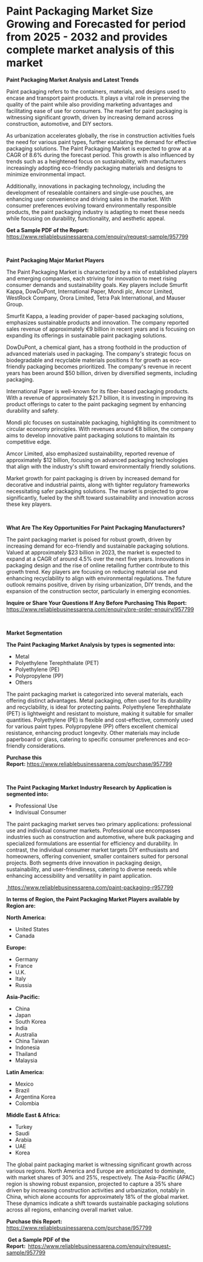 <p><h1>Paint Packaging Market Size Growing and Forecasted for period from 2025 - 2032 and provides complete market analysis of this market</h1></p><p><strong>Paint Packaging Market Analysis and Latest Trends</strong></p>
<p><p>Paint packaging refers to the containers, materials, and designs used to encase and transport paint products. It plays a vital role in preserving the quality of the paint while also providing marketing advantages and facilitating ease of use for consumers. The market for paint packaging is witnessing significant growth, driven by increasing demand across construction, automotive, and DIY sectors. </p><p>As urbanization accelerates globally, the rise in construction activities fuels the need for various paint types, further escalating the demand for effective packaging solutions. The Paint Packaging Market is expected to grow at a CAGR of 8.6% during the forecast period. This growth is also influenced by trends such as a heightened focus on sustainability, with manufacturers increasingly adopting eco-friendly packaging materials and designs to minimize environmental impact.</p><p>Additionally, innovations in packaging technology, including the development of resealable containers and single-use pouches, are enhancing user convenience and driving sales in the market. With consumer preferences evolving toward environmentally responsible products, the paint packaging industry is adapting to meet these needs while focusing on durability, functionality, and aesthetic appeal.</p></p>
<p><strong>Get a Sample PDF of the Report:&nbsp;</strong> <a href="https://www.reliablebusinessarena.com/enquiry/request-sample/957799?utm_campaign=2530&utm_medium=2&utm_source=Github&utm_content=ia&utm_term=17042025&utm_id=paint-packaging">https://www.reliablebusinessarena.com/enquiry/request-sample/957799</a></p>
<p>&nbsp;</p>
<p><strong>Paint Packaging Major Market Players</strong></p>
<p><p>The Paint Packaging Market is characterized by a mix of established players and emerging companies, each striving for innovation to meet rising consumer demands and sustainability goals. Key players include Smurfit Kappa, DowDuPont, International Paper, Mondi plc, Amcor Limited, WestRock Company, Orora Limited, Tetra Pak International, and Mauser Group. </p><p>Smurfit Kappa, a leading provider of paper-based packaging solutions, emphasizes sustainable products and innovation. The company reported sales revenue of approximately €9 billion in recent years and is focusing on expanding its offerings in sustainable paint packaging solutions.</p><p>DowDuPont, a chemical giant, has a strong foothold in the production of advanced materials used in packaging. The company's strategic focus on biodegradable and recyclable materials positions it for growth as eco-friendly packaging becomes prioritized. The company's revenue in recent years has been around $50 billion, driven by diversified segments, including packaging.</p><p>International Paper is well-known for its fiber-based packaging products. With a revenue of approximately $21.7 billion, it is investing in improving its product offerings to cater to the paint packaging segment by enhancing durability and safety.</p><p>Mondi plc focuses on sustainable packaging, highlighting its commitment to circular economy principles. With revenues around €8 billion, the company aims to develop innovative paint packaging solutions to maintain its competitive edge.</p><p>Amcor Limited, also emphasized sustainability, reported revenue of approximately $12 billion, focusing on advanced packaging technologies that align with the industry's shift toward environmentally friendly solutions.</p><p>Market growth for paint packaging is driven by increased demand for decorative and industrial paints, along with tighter regulatory frameworks necessitating safer packaging solutions. The market is projected to grow significantly, fueled by the shift toward sustainability and innovation across these key players.</p></p>
<p>&nbsp;</p>
<p><strong>What Are The Key Opportunities For Paint Packaging Manufacturers?</strong></p>
<p><p>The paint packaging market is poised for robust growth, driven by increasing demand for eco-friendly and sustainable packaging solutions. Valued at approximately $23 billion in 2023, the market is expected to expand at a CAGR of around 4.5% over the next five years. Innovations in packaging design and the rise of online retailing further contribute to this growth trend. Key players are focusing on reducing material use and enhancing recyclability to align with environmental regulations. The future outlook remains positive, driven by rising urbanization, DIY trends, and the expansion of the construction sector, particularly in emerging economies.</p></p>
<p><strong>Inquire or Share Your Questions If Any Before Purchasing This Report:</strong> <a href="https://www.reliablebusinessarena.com/enquiry/pre-order-enquiry/957799?utm_campaign=2530&utm_medium=2&utm_source=Github&utm_content=ia&utm_term=17042025&utm_id=paint-packaging">https://www.reliablebusinessarena.com/enquiry/pre-order-enquiry/957799</a></p>
<p>&nbsp;</p>
<p><strong>Market Segmentation</strong></p>
<p><strong>The Paint Packaging Market Analysis by types is segmented into:</strong></p>
<p><ul><li>Metal</li><li>Polyethylene Terephthalate (PET)</li><li>Polyethylene (PE)</li><li>Polypropylene (PP)</li><li>Others</li></ul></p>
<p><p>The paint packaging market is categorized into several materials, each offering distinct advantages. Metal packaging, often used for its durability and recyclability, is ideal for protecting paints. Polyethylene Terephthalate (PET) is lightweight and resistant to moisture, making it suitable for smaller quantities. Polyethylene (PE) is flexible and cost-effective, commonly used for various paint types. Polypropylene (PP) offers excellent chemical resistance, enhancing product longevity. Other materials may include paperboard or glass, catering to specific consumer preferences and eco-friendly considerations.</p></p>
<p><strong>Purchase this Report:&nbsp;</strong><a href="https://www.reliablebusinessarena.com/purchase/957799?utm_campaign=2530&utm_medium=2&utm_source=Github&utm_content=ia&utm_term=17042025&utm_id=paint-packaging">https://www.reliablebusinessarena.com/purchase/957799</a></p>
<p>&nbsp;</p>
<p><strong>The Paint Packaging Market Industry Research by Application is segmented into:</strong></p>
<p><ul><li>Professional Use</li><li>Indivisual Consumer</li></ul></p>
<p><p>The paint packaging market serves two primary applications: professional use and individual consumer markets. Professional use encompasses industries such as construction and automotive, where bulk packaging and specialized formulations are essential for efficiency and durability. In contrast, the individual consumer market targets DIY enthusiasts and homeowners, offering convenient, smaller containers suited for personal projects. Both segments drive innovation in packaging design, sustainability, and user-friendliness, catering to diverse needs while enhancing accessibility and versatility in paint application.</p></p>
<p><a href="https://www.reliablebusinessarena.com/paint-packaging-r957799?utm_campaign=2530&utm_medium=2&utm_source=Github&utm_content=ia&utm_term=17042025&utm_id=paint-packaging">&nbsp;https://www.reliablebusinessarena.com/paint-packaging-r957799</a></p>
<p><strong>In terms of Region, the Paint Packaging Market Players available by Region are:</strong></p>
<p>
    <p> <strong> North America: </strong>
        <ul>
            <li>United States</li>
            <li>Canada</li>
        </ul>
        </p> 
    <p> <strong> Europe: </strong>
        <ul>
            <li>Germany</li>
            <li>France</li>
            <li>U.K.</li>
            <li>Italy</li>
            <li>Russia</li>
        </ul>
        </p> 
    <p> <strong> Asia-Pacific: </strong>
        <ul>
            <li>China</li>
            <li>Japan</li>
            <li>South Korea</li>
            <li>India</li>
            <li>Australia</li>
            <li>China Taiwan</li>
            <li>Indonesia</li>
            <li>Thailand</li>
            <li>Malaysia</li>
        </ul>
        </p> 
    <p> <strong> Latin America: </strong>
        <ul>
            <li>Mexico</li>
            <li>Brazil</li>
            <li>Argentina Korea</li>
            <li>Colombia</li>
        </ul>
        </p> 
    <p> <strong> Middle East & Africa: </strong>
        <ul>
            <li>Turkey</li>
            <li>Saudi</li>
            <li>Arabia</li>
            <li>UAE</li>
            <li>Korea</li>
        </ul>
    </p>
    </p>
<p><p>The global paint packaging market is witnessing significant growth across various regions. North America and Europe are anticipated to dominate, with market shares of 30% and 25%, respectively. The Asia-Pacific (APAC) region is showing robust expansion, projected to capture a 35% share driven by increasing construction activities and urbanization, notably in China, which alone accounts for approximately 18% of the global market. These dynamics indicate a shift towards sustainable packaging solutions across all regions, enhancing overall market value.</p></p>
<p><strong>Purchase this Report: </strong><a href="https://www.reliablebusinessarena.com/purchase/957799?utm_campaign=2530&utm_medium=2&utm_source=Github&utm_content=ia&utm_term=17042025&utm_id=paint-packaging">https://www.reliablebusinessarena.com/purchase/957799</a></p>
<p>&nbsp;<strong>Get a Sample PDF of the Report:&nbsp;&nbsp;</strong><a href="https://www.reliablebusinessarena.com/enquiry/request-sample/957799?utm_campaign=2530&utm_medium=2&utm_source=Github&utm_content=ia&utm_term=17042025&utm_id=paint-packaging">https://www.reliablebusinessarena.com/enquiry/request-sample/957799</a></p>
<p><strong></strong></p>
<p><p></p><p></p><p></p></p>